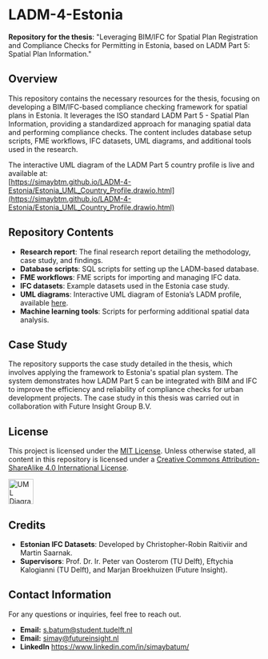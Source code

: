 # LADM-4-Estonia
**Repository for the thesis**: "Leveraging BIM/IFC for Spatial Plan Registration and Compliance Checks for Permitting in Estonia, based on LADM Part 5: Spatial Plan Information."

## Overview

This repository contains the necessary resources for the thesis, focusing on developing a BIM/IFC-based compliance checking framework for spatial plans in Estonia. It leverages the ISO standard LADM Part 5 - Spatial Plan Information, providing a standardized approach for managing spatial data and performing compliance checks. The content includes database setup scripts, FME workflows, IFC datasets, UML diagrams, and additional tools used in the research.

The interactive UML diagram of the LADM Part 5 country profile is live and available at:  
[https://simaybtm.github.io/LADM-4-Estonia/Estonia_UML_Country_Profile.drawio.html](https://simaybtm.github.io/LADM-4-Estonia/Estonia_UML_Country_Profile.drawio.html)

## Repository Contents

- **Research report**: The final research report detailing the methodology, case study, and findings.
- **Database scripts**: SQL scripts for setting up the LADM-based database.
- **FME workflows**: FME scripts for importing and managing IFC data.
- **IFC datasets**: Example datasets used in the Estonia case study.
- **UML diagrams**: Interactive UML diagram of Estonia’s LADM profile, available [here](https://simaybtm.github.io/LADM-4-Estonia/Estonia_UML_Country_Profile.drawio.html).
- **Machine learning tools**: Scripts for performing additional spatial data analysis.

## Case Study

The repository supports the case study detailed in the thesis, which involves applying the framework to Estonia's spatial plan system. The system demonstrates how LADM Part 5 can be integrated with BIM and IFC to improve the efficiency and reliability of compliance checks for urban development projects.
The case study in this thesis was carried out in collaboration with Future Insight Group B.V.

## License

This project is licensed under the [MIT License](LICENSE). 
Unless otherwise stated, all content in this repository is licensed under a [Creative Commons Attribution-ShareAlike 4.0 International License](https://creativecommons.org/licenses/by-sa/4.0/).

<img src="https://github.com/user-attachments/assets/5e2e8ca9-3d38-4f0c-8907-ae2ec2421cb6" alt="UML Diagram Screenshot" width="50"/>

## Credits

- **Estonian IFC Datasets**: Developed by Christopher-Robin Raitiviir and Martin Saarnak.
- **Supervisors**: Prof. Dr. Ir. Peter van Oosterom (TU Delft), Eftychia Kalogianni (TU Delft), and Marjan Broekhuizen (Future Insight).

## Contact Information

For any questions or inquiries, feel free to reach out.
- **Email:** s.batum@student.tudelft.nl
- **Email:** simay@futureinsight.nl
- **LinkedIn** https://www.linkedin.com/in/simaybatum/ 
